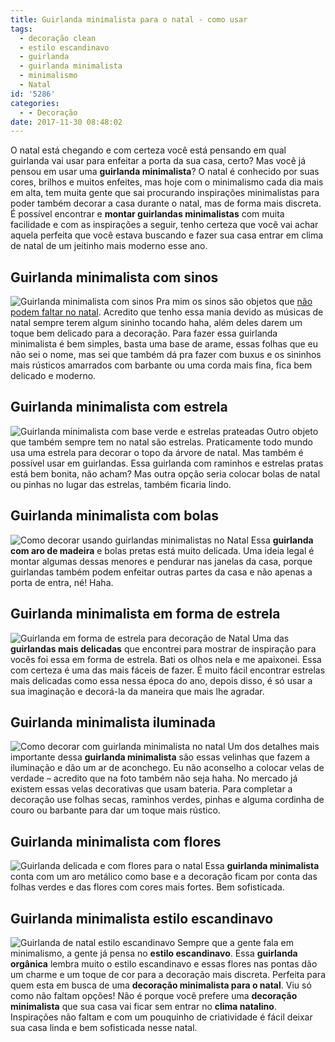 ```yaml
---
title: Guirlanda minimalista para o natal - como usar
tags:
  - decoração clean
  - estilo escandinavo
  - guirlanda
  - guirlanda minimalista
  - minimalismo
  - Natal
id: '5286'
categories:
  - - Decoração
date: 2017-11-30 08:48:02
---
```


O natal está chegando e com certeza você está pensando em qual guirlanda vai usar para enfeitar a porta da sua casa, certo? Mas você já pensou em usar uma **guirlanda minimalista**? O natal é conhecido por suas cores, brilhos e muitos enfeites, mas hoje com o minimalismo cada dia mais em alta, tem muita gente que sai procurando inspirações minimalistas para poder também decorar a casa durante o natal, mas de forma mais discreta. É possível encontrar e **montar guirlandas minimalistas** com muita facilidade e com as inspirações a seguir, tenho certeza que você vai achar aquela perfeita que você estava buscando e fazer sua casa entrar em clima de natal de um jeitinho mais moderno esse ano.

## Guirlanda minimalista com sinos

![Guirlanda minimalista com sinos](http://natalia.blog.br/wp-content/uploads/2017/11/como-fazer-guirlanda-minimalista.jpg) Pra mim os sinos são objetos que [não podem faltar no natal](http://natalia.blog.br/o-que-nao-pode-faltar-no-natal/). Acredito que tenho essa mania devido as músicas de natal sempre terem algum sininho tocando haha, além deles darem um toque bem delicado para a decoração. Para fazer essa guirlanda minimalista é bem simples, basta uma base de arame, essas folhas que eu não sei o nome, mas sei que também dá pra fazer com buxus e os sininhos mais rústicos amarrados com barbante ou uma corda mais fina, fica bem delicado e moderno.

## Guirlanda minimalista com estrela

![Guirlanda minimalista com base verde e estrelas prateadas](http://natalia.blog.br/wp-content/uploads/2017/11/decoração-com-guirlanda-minimalista.jpg) Outro objeto que também sempre tem no natal são estrelas. Praticamente todo mundo usa uma estrela para decorar o topo da árvore de natal. Mas também é possível usar em guirlandas. Essa guirlanda com raminhos e estrelas pratas está bem bonita, não acham? Mas outra opção seria colocar bolas de natal ou pinhas no lugar das estrelas, também ficaria lindo.

## Guirlanda minimalista com bolas

![Como decorar usando guirlandas minimalistas no Natal](http://natalia.blog.br/wp-content/uploads/2017/11/guirlanda-minimalista-na-decoração.jpg) Essa **guirlanda com aro de madeira** e bolas pretas está muito delicada. Uma ideia legal é montar algumas dessas menores e pendurar nas janelas da casa, porque guirlandas também podem enfeitar outras partes da casa e não apenas a porta de entra, né! Haha.

## Guirlanda minimalista em forma de estrela

![Guirlanda em forma de estrela para decoração de Natal](http://natalia.blog.br/wp-content/uploads/2017/11/guirlanda-geometrica-para-o-natal.jpg) Uma das **guirlandas mais delicadas** que encontrei para mostrar de inspiração para vocês foi essa em forma de estrela. Bati os olhos nela e me apaixonei. Essa com certeza é uma das mais fáceis de fazer. É muito fácil encontrar estrelas mais delicadas como essa nessa época do ano, depois disso, é só usar a sua imaginação e decorá-la da maneira que mais lhe agradar.

## Guirlanda minimalista iluminada

![Como decorar com guirlanda minimalista no natal](http://natalia.blog.br/wp-content/uploads/2017/11/como-decorar-com-guirlanda-minimalista.jpg) Um dos detalhes mais importante dessa **guirlanda minimalista** são essas velinhas que fazem a iluminação e dão um ar de aconchego. Eu não aconselho a colocar velas de verdade – acredito que na foto também não seja haha. No mercado já existem essas velas decorativas que usam bateria. Para completar a decoração use folhas secas, raminhos verdes, pinhas e alguma cordinha de couro ou barbante para dar um toque mais rústico.

## Guirlanda minimalista com flores

![Guirlanda delicada e com flores para o natal](http://natalia.blog.br/wp-content/uploads/2017/11/decoração-minimalista-para-o-natal.jpg) Essa **guirlanda minimalista** conta com um aro metálico como base e a decoração ficam por conta das folhas verdes e das flores com cores mais fortes. Bem sofisticada.

## Guirlanda minimalista estilo escandinavo

![Guirlanda de natal estilo escandinavo ](http://natalia.blog.br/wp-content/uploads/2017/11/decoração-natalina-escandinavo.jpg) Sempre que a gente fala em minimalismo, a gente já pensa no **estilo escandinavo**. Essa **guirlanda orgânica** lembra muito o estilo escandinavo e essas flores nas pontas dão um charme e um toque de cor para a decoração mais discreta. Perfeita para quem esta em busca de uma **decoração minimalista para o natal**. Viu só como não faltam opções! Não é porque você prefere uma **decoração minimalista** que sua casa vai ficar sem entrar no **clima natalino**. Inspirações não faltam e com um pouquinho de criatividade é fácil deixar sua casa linda e bem sofisticada nesse natal.